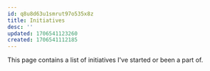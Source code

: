```yaml
---
id: q8u8d63u1smrut97o535x8z
title: Initiatives
desc: ''
updated: 1706541123260
created: 1706541112185
---
```


This page contains a list of initiatives I've started or been a part of.
